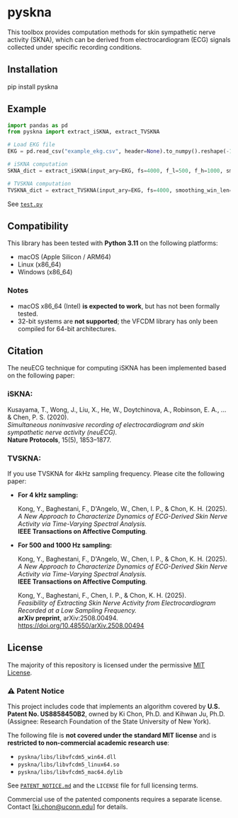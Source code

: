 # pyskna
This toolbox provides computation methods for skin sympathetic nerve activity (SKNA), which can be derived from electrocardiogram (ECG) signals collected under specific recording conditions.

## Installation
pip install pyskna

## Example



```python
import pandas as pd
from pyskna import extract_iSKNA, extract_TVSKNA

# Load EKG file
EKG = pd.read_csv("example_ekg.csv", header=None).to_numpy().reshape(-1)

# iSKNA computation
SKNA_dict = extract_iSKNA(input_ary=EKG, fs=4000, f_l=500, f_h=1000, smoothing_win_len=0.1)

# TVSKNA computation
TVSKNA_dict = extract_TVSKNA(input_ary=EKG, fs=4000, smoothing_win_len=0.1, thread_n=12)

```
See [`test.py`](./tests/test.py)

## Compatibility
This library has been tested with **Python 3.11** on the following platforms:
- macOS (Apple Silicon / ARM64) 
- Linux (x86_64)
- Windows (x86_64)

### Notes
- macOS x86_64 (Intel) **is expected to work**, but has not been formally tested.
- 32-bit systems are **not supported**; the VFCDM library has only been compiled for 64-bit architectures.

## Citation
The neuECG technique for computing iSKNA has been implemented based on the following paper:
### iSKNA:
Kusayama, T., Wong, J., Liu, X., He, W., Doytchinova, A., Robinson, E. A., ... & Chen, P. S. (2020).  
*Simultaneous noninvasive recording of electrocardiogram and skin sympathetic nerve activity (neuECG).*  
**Nature Protocols**, 15(5), 1853–1877.

### TVSKNA:
If you use TVSKNA for 4kHz sampling frequency. Please cite the following paper:

- **For 4 kHz sampling:**

  Kong, Y., Baghestani, F., D'Angelo, W., Chen, I. P., & Chon, K. H. (2025).  
  *A New Approach to Characterize Dynamics of ECG-Derived Skin Nerve Activity via Time-Varying Spectral Analysis.*  
  **IEEE Transactions on Affective Computing**.

- **For 500 and 1000 Hz sampling:**

  Kong, Y., Baghestani, F., D'Angelo, W., Chen, I. P., & Chon, K. H. (2025).  
  *A New Approach to Characterize Dynamics of ECG-Derived Skin Nerve Activity via Time-Varying Spectral Analysis.*  
  **IEEE Transactions on Affective Computing**.

  Kong, Y., Baghestani, F., Chen, I. P., & Chon, K. H. (2025).  
  *Feasibility of Extracting Skin Nerve Activity from Electrocardiogram Recorded at a Low Sampling Frequency.*  
  **arXiv preprint**, arXiv:2508.00494. https://doi.org/10.48550/arXiv.2508.00494



## License

The majority of this repository is licensed under the permissive [MIT License](https://opensource.org/licenses/MIT).

### ⚠️ Patent Notice

This project includes code that implements an algorithm covered by **U.S. Patent No. US8858450B2**, owned by Ki Chon, Ph.D. and Kihwan Ju, Ph.D. (Assignee: Research Foundation of the State University of New York).

The following file is **not covered under the standard MIT license** and is **restricted to non-commercial academic research use**:

- `pyskna/libs/libvfcdm5_win64.dll`
- `pyskna/libs/libvfcdm5_linux64.so`
- `pyskna/libs/libvfcdm5_mac64.dylib`

See [`PATENT_NOTICE.md`](./PATENT_NOTICE.md) and the `LICENSE` file for full licensing terms.

Commercial use of the patented components requires a separate license. Contact [ki.chon@uconn.edu] for details.
